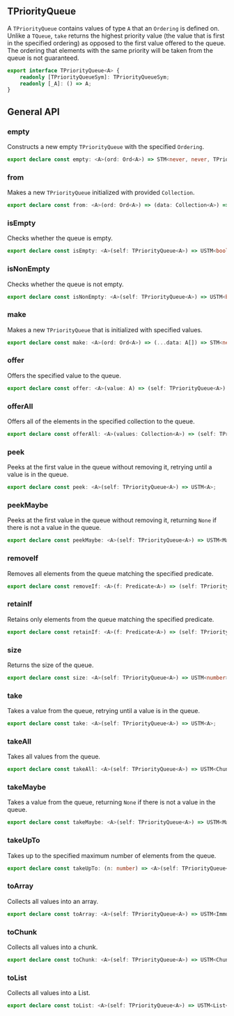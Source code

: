 ## TPriorityQueue

A `TPriorityQueue` contains values of type `A` that an `Ordering` is defined
on. Unlike a `TQueue`, `take` returns the highest priority value (the value
that is first in the specified ordering) as opposed to the first value
offered to the queue. The ordering that elements with the same priority will
be taken from the queue is not guaranteed.

```ts
export interface TPriorityQueue<A> {
    readonly [TPriorityQueueSym]: TPriorityQueueSym;
    readonly [_A]: () => A;
}
```

## General API

### empty

Constructs a new empty `TPriorityQueue` with the specified `Ordering`.

```ts
export declare const empty: <A>(ord: Ord<A>) => STM<never, never, TPriorityQueue<A>>;
```

### from

Makes a new `TPriorityQueue` initialized with provided `Collection`.

```ts
export declare const from: <A>(ord: Ord<A>) => (data: Collection<A>) => STM<never, never, TPriorityQueue<A>>;
```

### isEmpty

Checks whether the queue is empty.

```ts
export declare const isEmpty: <A>(self: TPriorityQueue<A>) => USTM<boolean>;
```

### isNonEmpty

Checks whether the queue is not empty.

```ts
export declare const isNonEmpty: <A>(self: TPriorityQueue<A>) => USTM<boolean>;
```

### make

Makes a new `TPriorityQueue` that is initialized with specified values.

```ts
export declare const make: <A>(ord: Ord<A>) => (...data: A[]) => STM<never, never, TPriorityQueue<A>>;
```

### offer

Offers the specified value to the queue.

```ts
export declare const offer: <A>(value: A) => (self: TPriorityQueue<A>) => STM<never, never, void>;
```

### offerAll

Offers all of the elements in the specified collection to the queue.

```ts
export declare const offerAll: <A>(values: Collection<A>) => (self: TPriorityQueue<A>) => STM<never, never, void>;
```

### peek

Peeks at the first value in the queue without removing it, retrying until a
value is in the queue.

```ts
export declare const peek: <A>(self: TPriorityQueue<A>) => USTM<A>;
```

### peekMaybe

Peeks at the first value in the queue without removing it, returning `None`
if there is not a value in the queue.

```ts
export declare const peekMaybe: <A>(self: TPriorityQueue<A>) => USTM<Maybe<A>>;
```

### removeIf

Removes all elements from the queue matching the specified predicate.

```ts
export declare const removeIf: <A>(f: Predicate<A>) => (self: TPriorityQueue<A>) => STM<never, never, void>;
```

### retainIf

Retains only elements from the queue matching the specified predicate.

```ts
export declare const retainIf: <A>(f: Predicate<A>) => (self: TPriorityQueue<A>) => STM<never, never, void>;
```

### size

Returns the size of the queue.

```ts
export declare const size: <A>(self: TPriorityQueue<A>) => USTM<number>;
```

### take

Takes a value from the queue, retrying until a value is in the queue.

```ts
export declare const take: <A>(self: TPriorityQueue<A>) => USTM<A>;
```

### takeAll

Takes all values from the queue.

```ts
export declare const takeAll: <A>(self: TPriorityQueue<A>) => USTM<Chunk<A>>;
```

### takeMaybe

Takes a value from the queue, returning `None` if there is not a value in
the queue.

```ts
export declare const takeMaybe: <A>(self: TPriorityQueue<A>) => USTM<Maybe<A>>;
```

### takeUpTo

Takes up to the specified maximum number of elements from the queue.

```ts
export declare const takeUpTo: (n: number) => <A>(self: TPriorityQueue<A>) => STM<never, never, Chunk<A>>;
```

### toArray

Collects all values into an array.

```ts
export declare const toArray: <A>(self: TPriorityQueue<A>) => USTM<ImmutableArray<A>>;
```

### toChunk

Collects all values into a chunk.

```ts
export declare const toChunk: <A>(self: TPriorityQueue<A>) => USTM<Chunk<A>>;
```

### toList

Collects all values into a List.

```ts
export declare const toList: <A>(self: TPriorityQueue<A>) => USTM<List<A>>;
```


